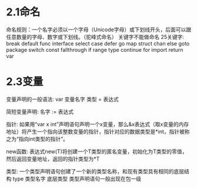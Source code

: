 # 2.1命名

命名规则：一个名字必须以一个字母（Unicode字母）或下划线开头，后面可以跟任意数量的字母、数字或下划线。（驼峰式命名）
关键字不能做命名
25关键字:
    break      default       func     interface   select
    case       defer         go       map         struct
    chan       else          goto     package     switch
    const      fallthrough   if       range       type
    continue   for           import   return      var

# 2.3变量

变量声明的一般语法: var 变量名字 类型 = 表达式

简短变量声明: 名字 := 表达式

指针: 如果用“var x int”声明语句声明一个x变量，那么&x表达式（取x变量的内存地址）将产生一个指向该整数变量的指针，指针对应的数据类型是*int，指针被称之为“指向int类型的指针”。

new函数: 表达式new(T)将创建一个T类型的匿名变量，初始化为T类型的零值，然后返回变量地址，返回的指针类型为*T

类型: 一个类型声明语句创建了一个新的类型名称，和现有类型具有相同的底层结构
type 类型名字 底层类型
类型声明语句一般出现在包一级
